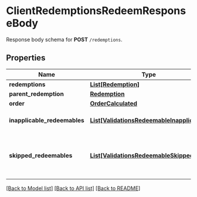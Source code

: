 # ClientRedemptionsRedeemResponseBody

Response body schema for **POST** `/redemptions`.

## Properties
Name | Type | Description | Notes
------------ | ------------- | ------------- | -------------
**redemptions** | [**List[Redemption]**](Redemption.md) |  | [optional] 
**parent_redemption** | [**Redemption**](Redemption.md) |  | [optional] 
**order** | [**OrderCalculated**](OrderCalculated.md) |  | [optional] 
**inapplicable_redeemables** | [**List[ValidationsRedeemableInapplicable]**](ValidationsRedeemableInapplicable.md) | Lists validation results of each inapplicable redeemable. | [optional] 
**skipped_redeemables** | [**List[ValidationsRedeemableSkipped]**](ValidationsRedeemableSkipped.md) | Lists validation results of each redeemable. If a redeemable can be applied, the API returns &#x60;\&quot;status\&quot;: \&quot;APPLICABLE\&quot;&#x60;. | [optional] 

[[Back to Model list]](../README.md#documentation-for-models) [[Back to API list]](../README.md#documentation-for-api-endpoints) [[Back to README]](../README.md)


